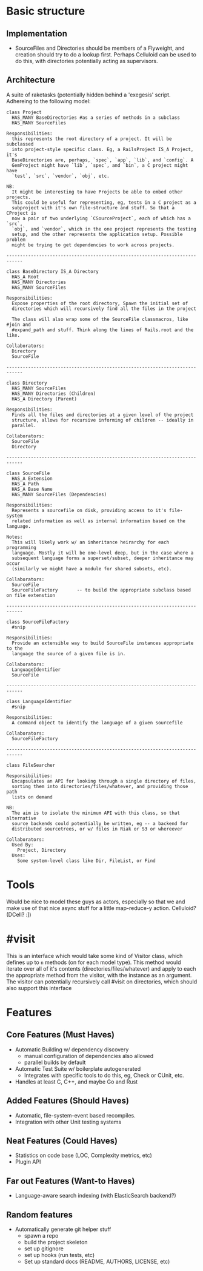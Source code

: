 # Basic structure

## Implementation

* SourceFiles and Directories should be members of a Flyweight, and creation
  should try to do a lookup first. Perhaps Celluloid can be used to do this,
  with directories potentially acting as supervisors.

## Architecture

A suite of raketasks (potentially hidden behind a 'exegesis' script. Adhereing
to the following model:

    class Project
      HAS_MANY BaseDirectories #as a series of methods in a subclass
      HAS_MANY SourceFiles

    Responsibilities:
      this represents the root directory of a project. It will be subclassed
      into project-style specific class. Eg, a RailsProject IS_A Project, it's
      BaseDirectories are, perhaps, `spec`, `app`, `lib`, and `config`. A
      GemProject might have `lib`, `spec`, and `bin`, a C project might have
      `test`, `src`, `vendor`, `obj`, etc.

    NB:
      It might be interesting to have Projects be able to embed other projects.
      This could be useful for representing, eg, tests in a C project as a
      subproject with it's own file-structure and stuff. So that a CProject is
      now a pair of two underlying `CSourceProject`, each of which has a `src`,
      `obj`, and `vendor`, which in the one project represents the testing
      setup, and the other represents the application setup. Possible problem
      might be trying to get dependencies to work across projects.

    ----------------------------------------------------------------------------

    class BaseDirectory IS_A Directory
      HAS_A Root
      HAS_MANY Directories
      HAS_MANY SourceFiles

    Responsibilities:
      Expose properties of the root directory, Spawn the initial set of
      directories which will recursively find all the files in the project

      The class will also wrap some of the SourceFile classmacros, like #join and
      #expand_path and stuff. Think along the lines of Rails.root and the like.

    Collaborators:
      Directory
      SourceFile

    ----------------------------------------------------------------------------

    class Directory
      HAS_MANY SourceFiles
      HAS_MANY Directories (Children)
      HAS_A Directory (Parent)

    Responsibilities:
      Finds all the files and directories at a given level of the project
      structure, allows for recursive informing of children -- ideally in
      parallel. 

    Collaborators: 
      SourceFile
      Directory

    ----------------------------------------------------------------------------

    class SourceFile
      HAS_A Extension
      HAS_A Path
      HAS_A Base Name
      HAS_MANY SourceFiles (Dependencies)

    Responsibilities:
      Represents a sourcefile on disk, providing access to it's file-system
      related information as well as internal information based on the language.

    Notes:
      This will likely work w/ an inheritance heirarchy for each programming
      language. Mostly it will be one-level deep, but in the case where a
      subsequent language forms a superset/subset, deeper inheritance may occur
      (similarly we might have a module for shared subsets, etc).

    Collaborators:
      SourceFile
      SourceFileFactory       -- to build the appropriate subclass based on file extenstion

    ----------------------------------------------------------------------------

    class SourceFileFactory
      #snip

    Responsibilities:
      Provide an extensible way to build SourceFile instances appropriate to the
      language the source of a given file is in.

    Collaborators:
      LanguageIdentifier
      SourceFile

    ----------------------------------------------------------------------------

    class LanguageIdentifier
      #snip

    Responsibilities:
      A command object to identify the language of a given sourcefile

    Collaborators:
      SourceFileFactory

    ----------------------------------------------------------------------------

    class FileSearcher

    Responsibilities:
      Encapsulates an API for looking through a single directory of files,
      sorting them into directories/files/whatever, and providing those path
      lists on demand

    NB:
      The aim is to isolate the minimum API with this class, so that alternative
      source backends could potentially be written, eg -- a backend for
      distributed sourcetrees, or w/ files in Riak or S3 or whereever

    Collaborators:
      Used By:
        Project, Directory
      Uses:
        Some system-level class like Dir, FileList, or Find


# Tools

Would be nice to model these guys as actors, especially so that we and make use
of that nice async stuff for a little map-reduce-y action. Celluloid? (DCell? :])

# #visit

This is an interface which would take some kind of Visitor class, which defines
up to `n` methods (on for each model type). This method would iterate over all
of it's contents (directories/files/whatever) and apply to each the appropriate
method from the visitor, with the instance as an argument. The visitor can
potentially recursively call #visit on directories, which should also support
this interface

# Features

## Core Features (Must Haves)

* Automatic Building w/ dependency discovery
  - manual configuration of dependencies also allowed
  - parallel builds by default
* Automatic Test Suite w/ boilerplate autogenerated
  - Integrates with specific tools to do this, eg, Check or CUnit, etc.
* Handles at least C, C++, and maybe Go and Rust

## Added Features (Should Haves)

* Automatic, file-system-event based recompiles.
* Integration with other Unit testing systems

## Neat Features (Could Haves)

* Statistics on code base (LOC, Complexity metrics, etc)
* Plugin API

## Far out Features (Want-to Haves)

* Language-aware search indexing (with ElasticSearch backend?)

## Random features

* Automatically generate git helper stuff
  - spawn a repo
  - build the project skeleton
  - set up gitignore
  - set up hooks (run tests, etc)
  - Set up standard docs (README, AUTHORS, LICENSE, etc)

